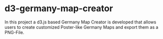 # d3-germany-map-creator

In this project a d3.js based Germany Map Creator is developed that allows users to create customized Poster-like Germany Maps and export them as a PNG-File.
